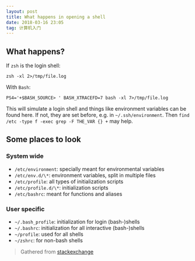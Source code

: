 ```yaml
---
layout: post
title: What happens in opening a shell 
date: 2018-03-16 23:05
tag: 计算机入门
---
```


## What happens?
If `zsh` is the login shell:

    zsh -xl 2>/tmp/file.log

With `Bash`:

    PS4='+$BASH_SOURCE> ' BASH_XTRACEFD=7 bash -xl 7>/tmp/file.log

This will simulate a login shell and things like environment variables can be found here. If not, they are set before, e.g. in `~/.ssh/environment`. Then `find /etc -type f -exec grep -F THE_VAR {} +` may help.

## Some places to look

### **System wide**
* `/etc/environment`: specially meant for environmental variables
* `/etc/env.d/\*`: environment variables, split in multiple files
* `/etc/profile`: all types of initialization scripts
* `/etc/profile.d/\*`: initialization scripts
* `/etc/bashrc`: meant for functions and aliases

### **User specific**
* `~/.bash_profile`: initialization for login (bash-)shells
* `~/.bashrc`: initialization for all interactive (bash-)shells
* `~/profile`: used for all shells
* `~/zshrc`: for non-bash shells

> Gathered from [stackexchange](https://unix.stackexchange.com/questions/813/how-to-determine-where-an-environment-variable-came-from)

